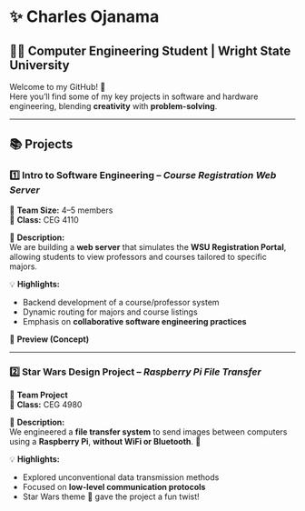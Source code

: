 # ✨ Charles Ojanama  

## 👨‍💻 Computer Engineering Student | Wright State University  

Welcome to my GitHub! 🚀  
Here you’ll find some of my key projects in software and hardware engineering, blending **creativity** with **problem-solving**.  

---

## 📚 Projects  

### 1️⃣ Intro to Software Engineering – *Course Registration Web Server*  
👥 **Team Size:** 4–5 members  
📌 **Class:** CEG 4110  

🔧 **Description:**  
We are building a **web server** that simulates the **WSU Registration Portal**, allowing students to view professors and courses tailored to specific majors.  

💡 **Highlights:**  
- Backend development of a course/professor system  
- Dynamic routing for majors and course listings  
- Emphasis on **collaborative software engineering practices**  

🎨 **Preview (Concept)**  


---

### 2️⃣ Star Wars Design Project – *Raspberry Pi File Transfer*  
👥 **Team Project**  
📌 **Class:** CEG 4980  

🔧 **Description:**  
We engineered a **file transfer system** to send images between computers using a **Raspberry Pi**, **without WiFi or Bluetooth**. 🌌  

💡 **Highlights:**  
- Explored unconventional data transmission methods  
- Focused on **low-level communication protocols**  
- Star Wars theme 🌟 gave the project a fun twist!  

